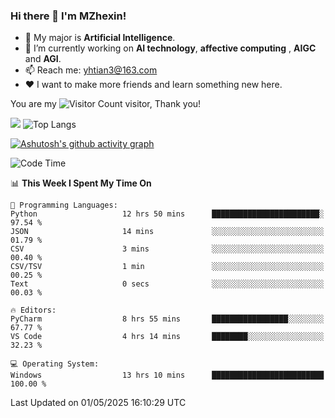 ### Hi there 👋 I'm MZhexin!

- 💬 My major is **Artificial Intelligence**.
- 🔭 I’m currently working on **AI technology**, **affective computing** , **AIGC** and **AGI**.
- 📫 Reach me: <yhtian3@163.com>
- :heart: I want to make more friends and learn something new here.

You are my ![Visitor Count](https://profile-counter.glitch.me/MZhexin/count.svg) visitor, Thank you!

 ![](https://github-readme-stats.vercel.app/api?username=MZhexin&show_icons=true&theme=transparent) ![Top Langs](https://github-readme-stats.vercel.app/api/top-langs/?username=MZhexin&layout=compact&theme=tokyonight) 

[![Ashutosh's github activity graph](https://github-readme-activity-graph.vercel.app/graph?username=MZhexin)](https://github.com/ashutosh00710/github-readme-activity-graph)



<!--START_SECTION:waka-->
![Code Time](http://img.shields.io/badge/Code%20Time-385%20hrs%2014%20mins-blue)

📊 **This Week I Spent My Time On** 

```text
💬 Programming Languages: 
Python                   12 hrs 50 mins      ████████████████████████░   97.54 % 
JSON                     14 mins             ░░░░░░░░░░░░░░░░░░░░░░░░░   01.79 % 
CSV                      3 mins              ░░░░░░░░░░░░░░░░░░░░░░░░░   00.40 % 
CSV/TSV                  1 min               ░░░░░░░░░░░░░░░░░░░░░░░░░   00.25 % 
Text                     0 secs              ░░░░░░░░░░░░░░░░░░░░░░░░░   00.03 % 

🔥 Editors: 
PyCharm                  8 hrs 55 mins       █████████████████░░░░░░░░   67.77 % 
VS Code                  4 hrs 14 mins       ████████░░░░░░░░░░░░░░░░░   32.23 % 

💻 Operating System: 
Windows                  13 hrs 10 mins      █████████████████████████   100.00 % 
```


 Last Updated on 01/05/2025 16:10:29 UTC
<!--END_SECTION:waka-->


